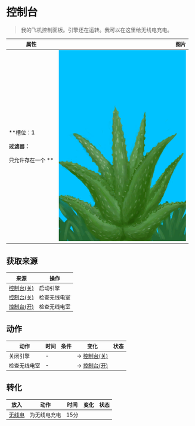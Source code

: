 # 控制台  
> 我的飞机控制面板。引擎还在运转。我可以在这里给无线电充电。  
  
  属性  |   图片   
 ----  |  ----:   
 **槽位：**1<br><br>**过滤器：**<br><br>** 只允许存在一个 **  |  ![](Sprite/AloeVera.png)   
  
## 获取来源  
来源  |  操作  
----  |  ----  
[控制台(关)](ControlPanelOff.md)  |  启动引擎  
[控制台(关)](ControlPanelOff.md)  |  检查无线电室  
[控制台(开)](ControlPanelOn.md)  |  检查无线电室  
## 动作  
动作  |  时间  |  条件  |  变化  |  状态  
----  |  ----  |  ----  |  ----  |  ----  
关闭引擎<br>  |  -  |    |  → [控制台(关)](ControlPanelOff.md)<br>  |    
检查无线电室<br>  |  -  |    |  → [控制台(开)](ControlPanelOn.md)<br>  |    
## 转化  
放入  |  动作  |  时间  |  变化  |  状态  
----  |  ----  |  ----  |  ----  |  ----  
[无线电](Radio.md)  |  为无线电充电  |  15分  |    |    

